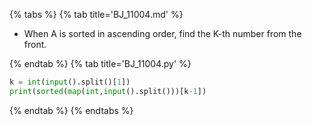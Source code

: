 {% tabs %}
{% tab title='BJ_11004.md' %}

* When A is sorted in ascending order, find the K-th number from the front.

{% endtab %}
{% tab title='BJ_11004.py' %}

```py
k = int(input().split()[1])
print(sorted(map(int,input().split()))[k-1])
```

{% endtab %}
{% endtabs %}